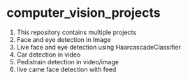 # computer_vision_projects
1. This repository contains multiple projects
2. Face and eye detection in Image
3. Live face and eye detection using HaarcascadeClassifier
4. Car detection in video
5. Pedistrain detection in video/image
6. live came face detection with feed
